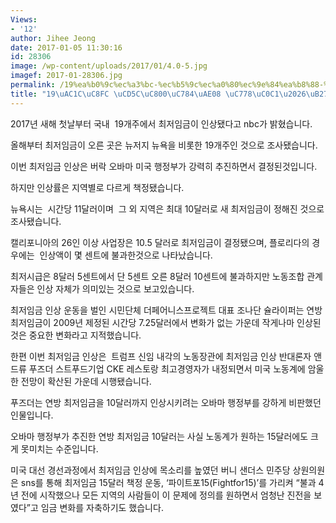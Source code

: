 ```yaml
---
Views:
- '12'
author: Jihee Jeong
date: 2017-01-05 11:30:16
id: 28306
image: /wp-content/uploads/2017/01/4.0-5.jpg
imagef: 2017-01-28306.jpg
permalink: /19%ea%b0%9c%ec%a3%bc-%ec%b5%9c%ec%a0%80%ec%9e%84%ea%b8%88-%ec%9d%b8%ec%83%81%eb%89%b4%ec%9a%95-11%eb%b6%88/
title: "19\uAC1C\uC8FC \uCD5C\uC800\uC784\uAE08 \uC778\uC0C1\u2026\uB274\uC695, 11\uBD88"
---
```


2017년 새해 첫날부터 국내  19개주에서 최저임금이 인상됐다고 nbc가 밝혔습니다.

올해부터 최저임금이 오른 곳은 뉴저지 뉴욕을 비롯한 19개주인 것으로 조사됐습니다.

이번 최저임금 인상은 버락 오바마 미국 행정부가 강력히 추진하면서 결정된것입니다.

하지만 인상률은 지역별로 다르게 책정됐습니다.

뉴욕시는  시간당 11달러이며  그 외 지역은 최대 10달러로 새 최저임금이 정해진 것으로 조사됐습니다.

캘리포니아의 26인 이상 사업장은 10.5 달러로 최저임금이 결정됐으며, 플로리다의 경우에는  인상액이 몇 센트에 불과한것으로 나타났습니다.

최저시급은 8달러 5센트에서 단 5센트 오른 8달러 10센트에 불과하지만 노동조합 관계자들은 인상 자체가 의미있는 것으로 보고있습니다.

최저임금 인상 운동을 벌인 시민단체 더페어니스프로젝트 대표 조나단 슐라이퍼는 연방 최저임금이 2009년 제정된 시간당 7.25달러에서 변화가 없는 가운데 작게나마 인상된 것은 중요한 변화라고 지적했습니다.

한편 이번 최저임금 인상은  트럼프 신임 내각의 노동장관에 최저임금 인상 반대론자 앤드류 푸즈더 스트푸드기업 CKE 레스토랑 최고경영자가 내정되면서 미국 노동계에 암울한 전망이 확산된 가운데 시행됐습니다.

푸즈더는 연방 최저임금을 10달러까지 인상시키려는 오바마 행정부를 강하게 비판했던 인물입니다.

오바마 행정부가 추진한 연방 최저임금 10달러는 사실 노동계가 원하는 15달러에도 크게 못미치는 수준입니다.

미국 대선 경선과정에서 최저임금 인상에 목소리를 높였던 버니 샌더스 민주당 상원의원은 sns를 통해 최저임금 15달러 책정 운동, &#8216;파이트포15(Fightfor15)&#8217;를 가리켜 &#8220;불과 4년 전에 시작했으나 모든 지역의 사람들이 이 문제에 정의를 원하면서 엄청난 진전을 보였다&#8221;고 임금 변화를 자축하기도 했습니다.